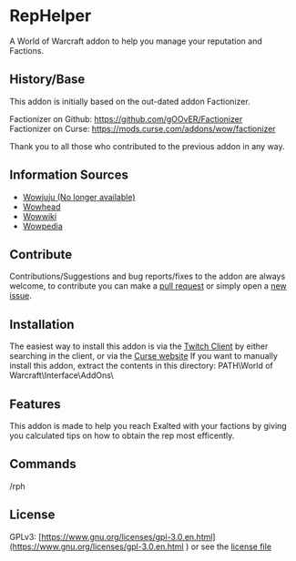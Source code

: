 # RepHelper
A World of Warcraft addon to help you manage your reputation and Factions.

## History/Base
This addon is initially based on the out-dated addon Factionizer.

Factionizer on Github: <https://github.com/gOOvER/Factionizer>  
Factionizer on Curse: <https://mods.curse.com/addons/wow/factionizer>

Thank you to all those who contributed to the previous addon in any way.

## Information Sources
* [Wowjuju (No longer available)](http://www.wowjuju.com/)
* [Wowhead](http://www.wowhead.com)
* [Wowwiki](http://www.wowwiki.com)
* [Wowpedia](http://wow.gamepedia.com)

## Contribute

Contributions/Suggestions and bug reports/fixes to the addon are always welcome, to contribute you can make a [pull request](https://github.com/chawan/RepHelper/pulls) or simply open a [new issue](https://github.com/chawan/RepHelper/issues/new).

## Installation
The easiest way to install this addon is via the [Twitch Client](https://mods.curse.com/client) by either searching in the client, or via the [Curse website](https://mods.curse.com/addons/wow/265375-rephelper)
If you want to manually install this addon, extract the contents in this directory: PATH\World of Warcraft\Interface\AddOns\

## Features
This addon is made to help you reach Exalted with your factions by giving you calculated tips on how to obtain the rep most efficently.

## Commands
/rph <COMMANDS>

## License
GPLv3: [https://www.gnu.org/licenses/gpl-3.0.en.html](https://www.gnu.org/licenses/gpl-3.0.en.html ) or see the [license file](https://github.com/chawan/RepHelper/blob/master/LICENSE)
